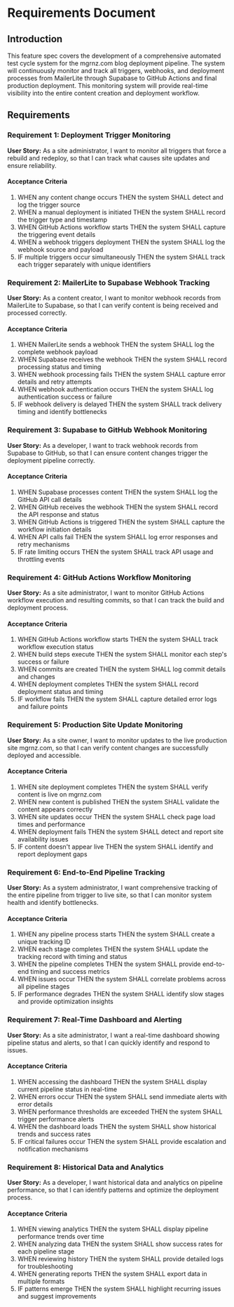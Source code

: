 # Requirements Document

## Introduction

This feature spec covers the development of a comprehensive automated test cycle system for the mgrnz.com blog deployment pipeline. The system will continuously monitor and track all triggers, webhooks, and deployment processes from MailerLite through Supabase to GitHub Actions and final production deployment. This monitoring system will provide real-time visibility into the entire content creation and deployment workflow.

## Requirements

### Requirement 1: Deployment Trigger Monitoring

**User Story:** As a site administrator, I want to monitor all triggers that force a rebuild and redeploy, so that I can track what causes site updates and ensure reliability.

#### Acceptance Criteria

1. WHEN any content change occurs THEN the system SHALL detect and log the trigger source
2. WHEN a manual deployment is initiated THEN the system SHALL record the trigger type and timestamp
3. WHEN GitHub Actions workflow starts THEN the system SHALL capture the triggering event details
4. WHEN a webhook triggers deployment THEN the system SHALL log the webhook source and payload
5. IF multiple triggers occur simultaneously THEN the system SHALL track each trigger separately with unique identifiers

### Requirement 2: MailerLite to Supabase Webhook Tracking

**User Story:** As a content creator, I want to monitor webhook records from MailerLite to Supabase, so that I can verify content is being received and processed correctly.

#### Acceptance Criteria

1. WHEN MailerLite sends a webhook THEN the system SHALL log the complete webhook payload
2. WHEN Supabase receives the webhook THEN the system SHALL record processing status and timing
3. WHEN webhook processing fails THEN the system SHALL capture error details and retry attempts
4. WHEN webhook authentication occurs THEN the system SHALL log authentication success or failure
5. IF webhook delivery is delayed THEN the system SHALL track delivery timing and identify bottlenecks

### Requirement 3: Supabase to GitHub Webhook Monitoring

**User Story:** As a developer, I want to track webhook records from Supabase to GitHub, so that I can ensure content changes trigger the deployment pipeline correctly.

#### Acceptance Criteria

1. WHEN Supabase processes content THEN the system SHALL log the GitHub API call details
2. WHEN GitHub receives the webhook THEN the system SHALL record the API response and status
3. WHEN GitHub Actions is triggered THEN the system SHALL capture the workflow initiation details
4. WHEN API calls fail THEN the system SHALL log error responses and retry mechanisms
5. IF rate limiting occurs THEN the system SHALL track API usage and throttling events

### Requirement 4: GitHub Actions Workflow Monitoring

**User Story:** As a site administrator, I want to monitor GitHub Actions workflow execution and resulting commits, so that I can track the build and deployment process.

#### Acceptance Criteria

1. WHEN GitHub Actions workflow starts THEN the system SHALL track workflow execution status
2. WHEN build steps execute THEN the system SHALL monitor each step's success or failure
3. WHEN commits are created THEN the system SHALL log commit details and changes
4. WHEN deployment completes THEN the system SHALL record deployment status and timing
5. IF workflow fails THEN the system SHALL capture detailed error logs and failure points

### Requirement 5: Production Site Update Monitoring

**User Story:** As a site owner, I want to monitor updates to the live production site mgrnz.com, so that I can verify content changes are successfully deployed and accessible.

#### Acceptance Criteria

1. WHEN site deployment completes THEN the system SHALL verify content is live on mgrnz.com
2. WHEN new content is published THEN the system SHALL validate the content appears correctly
3. WHEN site updates occur THEN the system SHALL check page load times and performance
4. WHEN deployment fails THEN the system SHALL detect and report site availability issues
5. IF content doesn't appear live THEN the system SHALL identify and report deployment gaps

### Requirement 6: End-to-End Pipeline Tracking

**User Story:** As a system administrator, I want comprehensive tracking of the entire pipeline from trigger to live site, so that I can monitor system health and identify bottlenecks.

#### Acceptance Criteria

1. WHEN any pipeline process starts THEN the system SHALL create a unique tracking ID
2. WHEN each stage completes THEN the system SHALL update the tracking record with timing and status
3. WHEN the pipeline completes THEN the system SHALL provide end-to-end timing and success metrics
4. WHEN issues occur THEN the system SHALL correlate problems across all pipeline stages
5. IF performance degrades THEN the system SHALL identify slow stages and provide optimization insights

### Requirement 7: Real-Time Dashboard and Alerting

**User Story:** As a site administrator, I want a real-time dashboard showing pipeline status and alerts, so that I can quickly identify and respond to issues.

#### Acceptance Criteria

1. WHEN accessing the dashboard THEN the system SHALL display current pipeline status in real-time
2. WHEN errors occur THEN the system SHALL send immediate alerts with error details
3. WHEN performance thresholds are exceeded THEN the system SHALL trigger performance alerts
4. WHEN the dashboard loads THEN the system SHALL show historical trends and success rates
5. IF critical failures occur THEN the system SHALL provide escalation and notification mechanisms

### Requirement 8: Historical Data and Analytics

**User Story:** As a developer, I want historical data and analytics on pipeline performance, so that I can identify patterns and optimize the deployment process.

#### Acceptance Criteria

1. WHEN viewing analytics THEN the system SHALL display pipeline performance trends over time
2. WHEN analyzing data THEN the system SHALL show success rates for each pipeline stage
3. WHEN reviewing history THEN the system SHALL provide detailed logs for troubleshooting
4. WHEN generating reports THEN the system SHALL export data in multiple formats
5. IF patterns emerge THEN the system SHALL highlight recurring issues and suggest improvements
